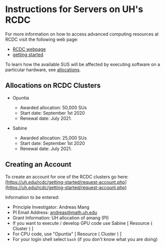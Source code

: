 # Instructions for Servers on UH's RCDC

For more information on how to access advanced computing resources at RCDC visit the following web page:

* [RCDC webpage](https://uh.edu/rcdc)
* [getting started](https://uh.edu/rcdc/support-services/user-guide/getting-started-clusters)

To learn how the available SUS will be affected by executing software on a particular hardware, see [allocations](https://uh.edu/rcdc/support-services/user-guide/allocations).

## Allocations on RCDC Clusters

* Opuntia
	* Awarded allocation: 50,000 SUs
	* Start date: September 1st 2020
	* Renewal date: July 2021.

* Sabine
	* Awarded allocation: 25,000 SUs
	* Start date: September 1st 2020
	* Renewal date: July 2021.


## Creating an Account

To create an account for one of the RCDC clusters go here:
[https://uh.edu/rcdc/getting-started/request-account.php](https://uh.edu/rcdc/getting-started/request-account.php)

Information to be entered:

* Principle Investigator: Andreas Mang
* PI Email Address: andreas@math.uh.edu
* Grant Information: UH allocation of amang (PI)
* If you want to execute / develop GPU code use Sabine [ Resource ( Cluster ) ]
* For CPU code, use "Opuntia" [ Resource ( Cluster ) ]
* For your login shell select `bash` (if you don't know what you are doing)
